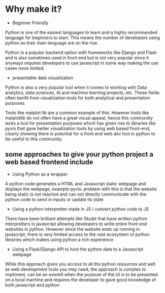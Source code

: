 # Why make it?

- Beginner Friendly

Python is one of the easiest languages to learn and a highly recommended language for beginners to start. This means the number of developers using python as their main language are on the rise.

Python is a popular backend option with frameworks like Django and Flask and is also sometimes used in front end but is not very popular since it anyways requires developers to use javascript in some way making the use cases more limited.

- presentable data visualization

Python is also a very popular tool when it comes to working with Data analytics, data sciences, AI and machine learning projects, etc. These fields often benfit from visualization tools for both analytical and presentation purposes.

Tools like matplot lib are a common example of this. However tools like matplotlib do not often have a great visual appeal, hence this community lacks a tool for presentation purposes which has given rise to libraries like pyvis that gave better visualization tools by using web based front-end, clearly showing there is potential for a front end web dev tool in python to be useful to this community.

## some approaches to give your python project a web based frontend include

- Using Python as a wrapper

A python code generates a HTML and Javascript static webpage and displays the webpage, example pyvis. problem with this is that the website being static is not reactive and can not directly communicate with the python code to send in inputs or update its state

- Using a python interpretter made in JS / convert python code to JS

There have been brilliant attempts like Skulpt that have written python interpretters in javascript allowing developers to write entire front end websites in python. However since the website ends up running in javascript, there is very limited access to the vast ecosystem of python libraries which makes using python a rich experience

- Using a Flask/Django API to host the python data to a Javascript webpage

While this approach gives you access to all the python resources and well as web development tools you may need, the approach is complex to impliment, can be an overkill when the purpose of the UI is to be presented on a local machine and requires the developer to gave good knowledge of both javascript and python
